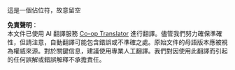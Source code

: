 <!--
CO_OP_TRANSLATOR_METADATA:
{
  "original_hash": "068cbb9b3c10a96d503f6cdd6c9ace8c",
  "translation_date": "2025-08-25T22:28:07+00:00",
  "source_file": "6-space-game/4-collision-detection/solution/README.md",
  "language_code": "mo"
}
-->
這是一個佔位符，故意留空

**免責聲明**：  
本文件已使用 AI 翻譯服務 [Co-op Translator](https://github.com/Azure/co-op-translator) 進行翻譯。儘管我們努力確保準確性，但請注意，自動翻譯可能包含錯誤或不準確之處。原始文件的母語版本應被視為權威來源。對於關鍵信息，建議使用專業人工翻譯。我們對因使用此翻譯而引起的任何誤解或錯誤解釋不承擔責任。